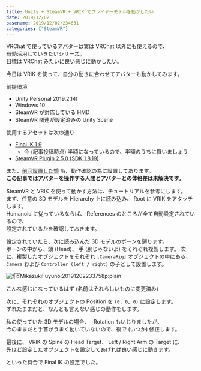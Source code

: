 ```yaml
---
title: Unity + SteamVR + VRIK でプレイヤーモデルを動かしたい
date: 2019/12/02
basename: 2019/12/02/234631
categories: ["SteamVR"]
---
```


VRChat で使っているアバターは実は VRChat 以外にも使えるので、  
有効活用していきたいシリーズ。  
目標は VRChat みたいに良い感じに動かしたい。

今日は VRIK を使って、自分の動きに合わせてアバターも動かしてみます。

前提環境

- Unity Personal 2019.2.14f
- Windows 10
- SteamVR が対応している HMD
- SteamVR 関連が設定済みの Unity Scene

使用するアセットは次の通り

- [Final IK 1.9](https://assetstore.unity.com/packages/tools/animation/final-ik-14290)
  - 今 (記事投稿時点) 半額になっているので、半額のうちに買いましょう
- [SteamVR Plugin 2.5.0 (SDK 1.8.19)](https://assetstore.unity.com/packages/tools/integration/steamvr-plugin-32647)

また、[前回設置した鏡](https://natsuneko.blog/entry/2019/12/02/005945) も、動作確認の為に設置してあります。  
**この記事ではアバターを操作する人間とアバターとの体格差は未解決です。**

SteamVR と VRIK を使って動かす方法は、チュートリアルを参考にします。  
まず、任意の 3D モデルを Hierarchy 上に読み込み、 Root に VRIK をアタッチします。  
Humanoid に従っているならば、 References のところが全て自動設定されているので、  
設定されているかを確認しておきます。

設定されていたら、次に読み込んだ 3D モデルのボーンを遡ります。  
ボーンの中から、頭 (Head)、 手 (腕じゃないよ) をそれぞれ複製します。 次に、複製したオブジェクトをそれぞれ `[CameraRig]` オブジェクトの中にある、  
`Camera` および `Controller (left / right)` の子として設置します。

![f:id:MikazukiFuyuno:20191202233758p:plain](https://assets.natsuneko.blog/images/20191202/20191202233758.png "f:id:MikazukiFuyuno:20191202233758p:plain")

こんな感じになっているはず (名前はそれらしいものに変更済み)

次に、それぞれのオブジェクトの Position を `(0, 0, 0)` に設定します。  
ずれたままだと、なんとも言えない感じの動作をします。

私の使っていた 3D モデルの場合、　 Rotation もいじりましたが、  
今のままだと手首がうまく動いていないので、後で (いつか) 修正します。

最後に、 VRIK の Spine の Head Target、 Left / Right Arm の Target に、  
先ほど設定したオブジェクトを設定してあげれば良い感じに動きます。

といった具合で Final IK の設定でした。
